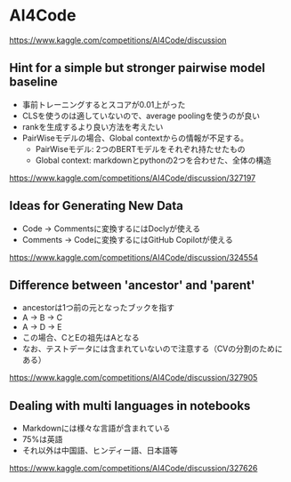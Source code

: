 # AI4Code

https://www.kaggle.com/competitions/AI4Code/discussion

## Hint for a simple but stronger pairwise model baseline

* 事前トレーニングするとスコアが0.01上がった
* CLSを使うのは適していないので、average poolingを使うのが良い
* rankを生成するより良い方法を考えたい
* PairWiseモデルの場合、Global contextからの情報が不足する。
  * PairWiseモデル: 2つのBERTモデルをそれぞれ持たせたもの
  * Global context: markdownとpythonの2つを合わせた、全体の構造

https://www.kaggle.com/competitions/AI4Code/discussion/327197

## Ideas for Generating New Data

* Code -> Commentsに変換するにはDoclyが使える
* Comments -> Codeに変換するにはGitHub Copilotが使える

https://www.kaggle.com/competitions/AI4Code/discussion/324554

## Difference between 'ancestor' and 'parent'

* ancestorは1つ前の元となったブックを指す
* A -> B -> C
* A -> D -> E
* この場合、CとEの祖先はAとなる
* なお、テストデータには含まれていないので注意する（CVの分割のためにある）

https://www.kaggle.com/competitions/AI4Code/discussion/327905

## Dealing with multi languages in notebooks

* Markdownには様々な言語が含まれている
* 75%は英語
* それ以外は中国語、ヒンディー語、日本語等

https://www.kaggle.com/competitions/AI4Code/discussion/327626